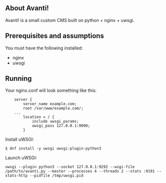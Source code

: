 ## About Avanti!

Avanti! is a small custom CMS built on python + nginx + uwsgi. 


## Prerequisites and assumptions
You must have the following installed:

- nginx
- uwsgi

## Running

Your nginx.conf will look something like this:
```
	server { 
		server_name example.com;
		root /var/www/example.com/;
	...
		location = / {            
			include uwsgi_params;
			uwsgi_pass 127.0.0.1:9090;
        }
```

Install uWSGI:
```
$ dnf install -y uwsgi uwsgi-plugin-python3
```

Launch uWSGI:
```
uwsgi --plugin python3 --socket 127.0.0.1:9292 --wsgi-file /path/to/avanti.py --master --processes 4 --threads 2 --stats :9191 --stats-http --pidfile /tmp/uwsgi.pid
```
